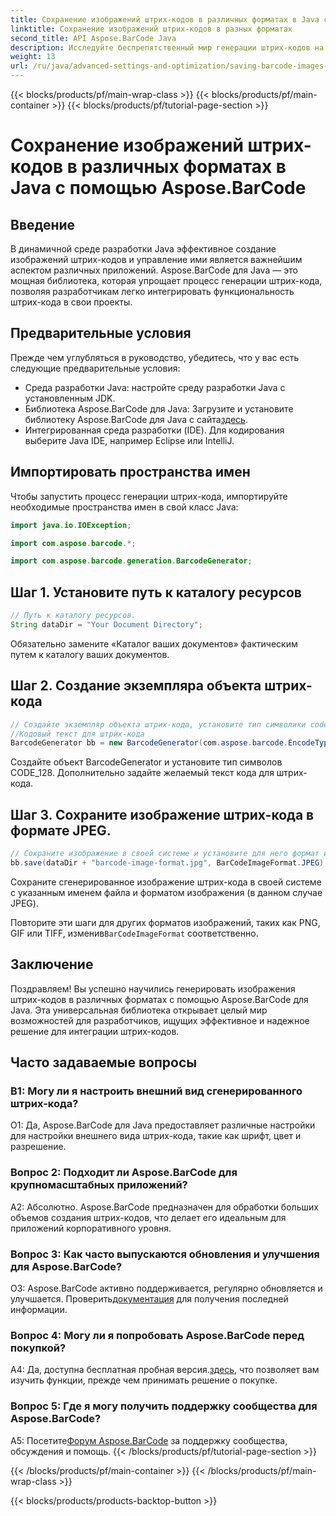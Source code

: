 ```yaml
---
title: Сохранение изображений штрих-кодов в различных форматах в Java с помощью Aspose.BarCode
linktitle: Сохранение изображений штрих-кодов в разных форматах
second_title: API Aspose.BarCode Java
description: Исследуйте беспрепятственный мир генерации штрих-кодов на Java с помощью Aspose.BarCode. Научитесь легко сохранять изображения штрих-кодов в разных форматах.
weight: 13
url: /ru/java/advanced-settings-and-optimization/saving-barcode-images-different-formats/
---
```


{{< blocks/products/pf/main-wrap-class >}}
{{< blocks/products/pf/main-container >}}
{{< blocks/products/pf/tutorial-page-section >}}

# Сохранение изображений штрих-кодов в различных форматах в Java с помощью Aspose.BarCode

## Введение

В динамичной среде разработки Java эффективное создание изображений штрих-кодов и управление ими является важнейшим аспектом различных приложений. Aspose.BarCode для Java — это мощная библиотека, которая упрощает процесс генерации штрих-кода, позволяя разработчикам легко интегрировать функциональность штрих-кода в свои проекты.

## Предварительные условия

Прежде чем углубляться в руководство, убедитесь, что у вас есть следующие предварительные условия:

- Среда разработки Java: настройте среду разработки Java с установленным JDK.
-  Библиотека Aspose.BarCode для Java: Загрузите и установите библиотеку Aspose.BarCode для Java с сайта[здесь](https://releases.aspose.com/barcode/java/).
- Интегрированная среда разработки (IDE). Для кодирования выберите Java IDE, например Eclipse или IntelliJ.

## Импортировать пространства имен

Чтобы запустить процесс генерации штрих-кода, импортируйте необходимые пространства имен в свой класс Java:

```java
import java.io.IOException;

import com.aspose.barcode.*;

import com.aspose.barcode.generation.BarcodeGenerator;
```

## Шаг 1. Установите путь к каталогу ресурсов

```java
// Путь к каталогу ресурсов.
String dataDir = "Your Document Directory";
```

Обязательно замените «Каталог ваших документов» фактическим путем к каталогу ваших документов.

## Шаг 2. Создание экземпляра объекта штрих-кода

```java
// Создайте экземпляр объекта штрих-кода, установите тип символики code128 и установите
//Кодовый текст для штрих-кода
BarcodeGenerator bb = new BarcodeGenerator(com.aspose.barcode.EncodeTypes.CODE_128, "1234567");
```

Создайте объект BarcodeGenerator и установите тип символов CODE_128. Дополнительно задайте желаемый текст кода для штрих-кода.

## Шаг 3. Сохраните изображение штрих-кода в формате JPEG.

```java
// Сохраните изображение в своей системе и установите для него формат изображения Jpeg.
bb.save(dataDir + "barcode-image-format.jpg", BarCodeImageFormat.JPEG);
```

Сохраните сгенерированное изображение штрих-кода в своей системе с указанным именем файла и форматом изображения (в данном случае JPEG).

 Повторите эти шаги для других форматов изображений, таких как PNG, GIF или TIFF, изменив`BarCodeImageFormat` соответственно.

## Заключение

Поздравляем! Вы успешно научились генерировать изображения штрих-кодов в различных форматах с помощью Aspose.BarCode для Java. Эта универсальная библиотека открывает целый мир возможностей для разработчиков, ищущих эффективное и надежное решение для интеграции штрих-кодов.

## Часто задаваемые вопросы

### В1: Могу ли я настроить внешний вид сгенерированного штрих-кода?

О1: Да, Aspose.BarCode для Java предоставляет различные настройки для настройки внешнего вида штрих-кода, такие как шрифт, цвет и разрешение.

### Вопрос 2: Подходит ли Aspose.BarCode для крупномасштабных приложений?

А2: Абсолютно. Aspose.BarCode предназначен для обработки больших объемов создания штрих-кодов, что делает его идеальным для приложений корпоративного уровня.

### Вопрос 3: Как часто выпускаются обновления и улучшения для Aspose.BarCode?

 О3: Aspose.BarCode активно поддерживается, регулярно обновляется и улучшается. Проверить[документация](https://reference.aspose.com/barcode/java/) для получения последней информации.

### Вопрос 4: Могу ли я попробовать Aspose.BarCode перед покупкой?

 A4: Да, доступна бесплатная пробная версия.[здесь](https://releases.aspose.com/), что позволяет вам изучить функции, прежде чем принимать решение о покупке.

### Вопрос 5: Где я могу получить поддержку сообщества для Aspose.BarCode?

 A5: Посетите[Форум Aspose.BarCode](https://forum.aspose.com/c/barcode/13) за поддержку сообщества, обсуждения и помощь.
{{< /blocks/products/pf/tutorial-page-section >}}

{{< /blocks/products/pf/main-container >}}
{{< /blocks/products/pf/main-wrap-class >}}

{{< blocks/products/products-backtop-button >}}
